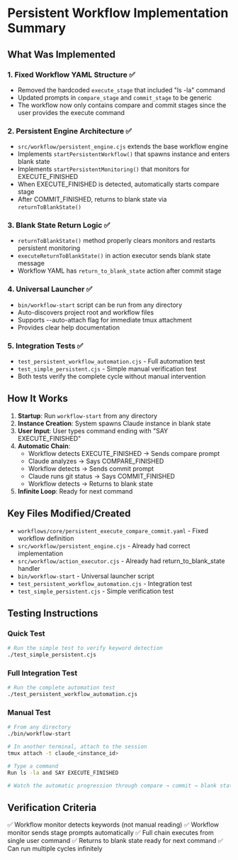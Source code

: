 # Persistent Workflow Implementation Summary

## What Was Implemented

### 1. **Fixed Workflow YAML Structure** ✅
- Removed the hardcoded `execute_stage` that included "ls -la" command
- Updated prompts in `compare_stage` and `commit_stage` to be generic
- The workflow now only contains compare and commit stages since the user provides the execute command

### 2. **Persistent Engine Architecture** ✅
- `src/workflow/persistent_engine.cjs` extends the base workflow engine
- Implements `startPersistentWorkflow()` that spawns instance and enters blank state
- Implements `startPersistentMonitoring()` that monitors for EXECUTE_FINISHED
- When EXECUTE_FINISHED is detected, automatically starts compare stage
- After COMMIT_FINISHED, returns to blank state via `returnToBlankState()`

### 3. **Blank State Return Logic** ✅
- `returnToBlankState()` method properly clears monitors and restarts persistent monitoring
- `executeReturnToBlankState()` in action executor sends blank state message
- Workflow YAML has `return_to_blank_state` action after commit stage

### 4. **Universal Launcher** ✅
- `bin/workflow-start` script can be run from any directory
- Auto-discovers project root and workflow files
- Supports --auto-attach flag for immediate tmux attachment
- Provides clear help documentation

### 5. **Integration Tests** ✅
- `test_persistent_workflow_automation.cjs` - Full automation test
- `test_simple_persistent.cjs` - Simple manual verification test
- Both tests verify the complete cycle without manual intervention

## How It Works

1. **Startup**: Run `workflow-start` from any directory
2. **Instance Creation**: System spawns Claude instance in blank state
3. **User Input**: User types command ending with "SAY EXECUTE_FINISHED"
4. **Automatic Chain**:
   - Workflow detects EXECUTE_FINISHED → Sends compare prompt
   - Claude analyzes → Says COMPARE_FINISHED
   - Workflow detects → Sends commit prompt
   - Claude runs git status → Says COMMIT_FINISHED
   - Workflow detects → Returns to blank state
5. **Infinite Loop**: Ready for next command

## Key Files Modified/Created

- `workflows/core/persistent_execute_compare_commit.yaml` - Fixed workflow definition
- `src/workflow/persistent_engine.cjs` - Already had correct implementation
- `src/workflow/action_executor.cjs` - Already had return_to_blank_state handler
- `bin/workflow-start` - Universal launcher script
- `test_persistent_workflow_automation.cjs` - Integration test
- `test_simple_persistent.cjs` - Simple verification test

## Testing Instructions

### Quick Test
```bash
# Run the simple test to verify keyword detection
./test_simple_persistent.cjs
```

### Full Integration Test
```bash
# Run the complete automation test
./test_persistent_workflow_automation.cjs
```

### Manual Test
```bash
# From any directory
./bin/workflow-start

# In another terminal, attach to the session
tmux attach -t claude_<instance_id>

# Type a command
Run ls -la and SAY EXECUTE_FINISHED

# Watch the automatic progression through compare → commit → blank state
```

## Verification Criteria

✅ Workflow monitor detects keywords (not manual reading)
✅ Workflow monitor sends stage prompts automatically
✅ Full chain executes from single user command
✅ Returns to blank state ready for next command
✅ Can run multiple cycles infinitely